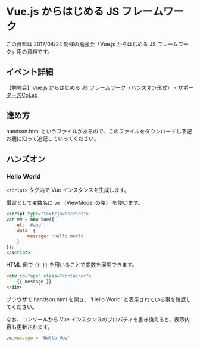 # Vue.js からはじめる JS フレームワーク

この資料は 2017/04/24 開催の勉強会「Vue.js からはじめる JS フレームワーク」用の資料です。


## イベント詳細

[【勉強会】Vue.js からはじめる JS フレームワーク（ハンズオン形式） - サポーターズCoLab](https://supporterzcolab.com/event/8/)


## 進め方

handson.html というファイルがあるので、このファイルをダウンロードし下記お題に沿って追記していってください。

## ハンズオン

### Hello World

`<script>` タグ内で Vue インスタンスを生成します。

慣習として変数名に `vm` （ViewModel の略） を使います。

```html
<script type="text/javascript">
var vm = new Vue({
    el: '#app',
    data: {
        message: 'Hello World'
    }
});
</script>
```

HTML 側で `{{ }}` を用いることで変数を展開できます。

```html
<div id="app" class="container">
    {{ message }}
</div>
```

ブラウザで handson.html を開き、 'Hello World' と表示されている事を確認してください。

なお、コンソールから Vue インスタンスのプロパティを書き換えると、表示内容も更新されます。

```js
vm.message = 'Hello Vue'
```

###

